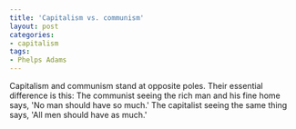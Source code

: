 ```yaml
---
title: 'Capitalism vs. communism'
layout: post
categories:
- capitalism
tags:
- Phelps Adams
---
```


Capitalism and communism stand at opposite poles. Their essential difference is this: The communist seeing the rich man and his fine home says, 'No man should have so much.' The capitalist seeing the same thing says, 'All men should have as much.'